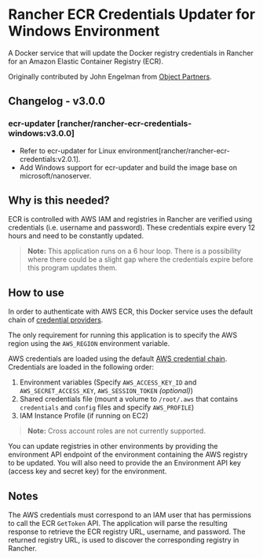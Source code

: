 # Rancher ECR Credentials Updater for Windows Environment

A Docker service that will update the Docker registry
credentials in Rancher for an Amazon Elastic Container Registry (ECR).

Originally contributed by John Engelman from [Object Partners](http://www.objectpartners.com).

## Changelog - v3.0.0

### ecr-updater [rancher/rancher-ecr-credentials-windows:v3.0.0]
* Refer to ecr-updater for Linux environment[rancher/rancher-ecr-credentials:v2.0.1].
* Add Windows support for ecr-updater and build the image base on microsoft/nanoserver.

## Why is this needed?

ECR is controlled with AWS IAM and registries in Rancher are verified using credentials (i.e. username and password). These credentials expire every 12 hours and need to be constantly updated.

> **Note:** This application runs on a 6 hour loop. There is a possibility where there could be a slight gap where the credentials expire before this program updates them.

## How to use

In order to authenticate with AWS ECR, this Docker service uses the default
chain of [credential providers](http://docs.aws.amazon.com/cli/latest/userguide/cli-chap-getting-started.html#config-settings-and-precedence).

The only requirement for running this application is to specify the AWS region using the `AWS_REGION` environment variable.

AWS credentials are loaded using the default [AWS credential chain](http://docs.aws.amazon.com/sdk-for-go/latest/v1/developerguide/configuring-sdk.title.html).
Credentials are loaded in the following order:

1. Environment variables (Specify `AWS_ACCESS_KEY_ID` and `AWS_SECRET_ACCESS_KEY`, `AWS_SESSION_TOKEN` *(optional)*)
1. Shared credentials file (mount a volume to `/root/.aws` that contains `credentials` and `config` files and specify `AWS_PROFILE`)
1. IAM Instance Profile (if running on EC2)

> **Note:** Cross account roles are not currently supported.

You can update registries in other environments by providing the environment API endpoint of the environment containing the AWS registry to be updated. You will also need to provide the an Environment API key (access key and secret key) for the environment. 

## Notes

The AWS credentials must correspond to an IAM user that has permissions to call the ECR `GetToken` API. The application will parse the resulting response to retrieve the ECR registry URL, username, and password. The returned registry URL, is used to discover the corresponding registry in Rancher.
